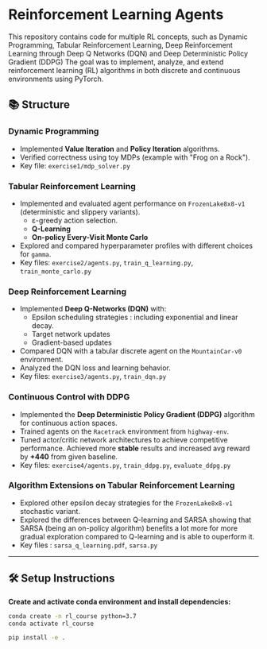# Reinforcement Learning Agents

This repository contains code for multiple RL concepts, such as Dynamic Programming, Tabular Reinforcement Learning, Deep Reinforcement Learning through Deep Q Networks (DQN) and Deep Deterministic Policy Gradient (DDPG)
The goal was to implement, analyze, and extend reinforcement learning (RL) algorithms in both discrete and continuous environments using PyTorch.

## 📚 Structure


### **Dynamic Programming** 
- Implemented **Value Iteration** and **Policy Iteration** algorithms.
- Verified correctness using toy MDPs (example with "Frog on a Rock").
- Key file: `exercise1/mdp_solver.py`

### **Tabular Reinforcement Learning**
- Implemented and evaluated agent performance on `FrozenLake8x8-v1` (deterministic and slippery variants).
  - ε-greedy action selection.
  - **Q-Learning**
  - **On-policy Every-Visit Monte Carlo**
- Explored and compared hyperparameter profiles with different choices for `gamma`.
- Key files: `exercise2/agents.py`, `train_q_learning.py`, `train_monte_carlo.py`

### **Deep Reinforcement Learning**
- Implemented **Deep Q-Networks (DQN)** with:
  - Epsilon scheduling strategies : including exponential and linear decay.
  - Target network updates
  - Gradient-based updates
- Compared DQN with a tabular discrete agent on the `MountainCar-v0` environment.
- Analyzed the DQN loss and learning behavior.
- Key files: `exercise3/agents.py`, `train_dqn.py`

### **Continuous Control with DDPG** 
- Implemented the **Deep Deterministic Policy Gradient (DDPG)** algorithm for continuous action spaces.
- Trained agents on the `Racetrack` environment from `highway-env`.
- Tuned actor/critic network architectures to achieve competitive performance. Achieved more **stable** results and increased avg reward by **+440** from given baseline.
- Key files: `exercise4/agents.py`, `train_ddpg.py`, `evaluate_ddpg.py`

### **Algorithm Extensions on Tabular Reinforcement Learning**
- Explored other epsilon decay strategies for the `FrozenLake8x8-v1` stochastic variant.
- Explored the differences between Q-learning and SARSA showing that SARSA (being an on-policy algorithm) benefits a lot more for more gradual exploration compared to Q-learning and is able to ouperform it.
- Key files : `sarsa_q_learning.pdf`, `sarsa.py`

---

## 🛠 Setup Instructions

**Create and activate conda environment and install dependencies:**

```bash
conda create -n rl_course python=3.7
conda activate rl_course
```

```bash
pip install -e .
```
